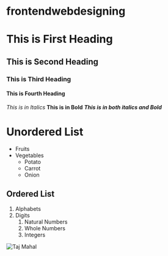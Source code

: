 # frontendwebdesigning
# This is First Heading
## This is Second Heading
### This is Third Heading
#### This is Fourth Heading

*This is in Italics*
**This is in Bold**
***This is in both italics and Bold***

# Unordered List
* Fruits
* Vegetables
  * Potato
  * Carrot
  * Onion
  
## Ordered List
1. Alphabets
2. Digits
   1. Natural Numbers
   2. Whole Numbers
   3. Integers


![Taj Mahal](https://images.unsplash.com/photo-1564507592333-c60657eea523?ixid=MnwxMjA3fDB8MHxwaG90by1wYWdlfHx8fGVufDB8fHx8&ixlib=rb-1.2.1&auto=format&fit=crop&w=1000&q=80)
  
  
  
  
  
